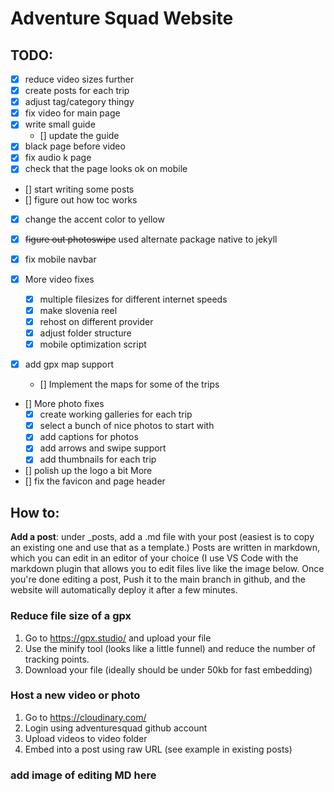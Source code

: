 # Adventure Squad Website

## TODO:
- [x] reduce video sizes further
- [x] create posts for each trip
- [x] adjust tag/category thingy
- [x] fix video for main page
- [x] write small guide
	- [] update the guide
- [x] black page before video
- [x] fix audio k page
- [x] check that the page looks ok on mobile
- [] start writing some posts
- [] figure out how toc works
- [x] change the accent color to yellow
- [x] <del>figure out photoswipe</del> used alternate package native to jekyll
- [x] fix mobile navbar

- [x] More video fixes
	- [x] multiple filesizes for different internet speeds
	- [x] make slovenia reel
	- [x] rehost on different provider
	- [x] adjust folder structure
	- [x] mobile optimization script

- [x] add gpx map support
	- [] Implement the maps for some of the trips
	
- [] More photo fixes
	- [x] create working galleries for each trip
	- [x] select a bunch of nice photos to start with
	- [x] add captions for photos
	- [x] add arrows and swipe support
	- [x] add thumbnails for each trip

- [] polish up the logo a bit More
- [] fix the favicon and page header



## How to:

**Add a post**: under _posts, add a .md file with your post (easiest is to copy an existing one and use that as a template.) Posts are written in markdown, which you can edit in an editor of your choice (I use VS Code with the markdown plugin that allows you to edit files live like the image below. 
Once you're done editing a post, Push it to the main branch in github, and the website will automatically deploy it after a few minutes.


### Reduce file size of a gpx
1. Go to https://gpx.studio/ and upload your file
2. Use the minify tool (looks like a little funnel) and reduce the number of tracking points.
3. Download your file (ideally should be under 50kb for fast embedding)


### Host a new video or photo 
1. Go to https://cloudinary.com/
2. Login using adventuresquad github account
3. Upload videos to video folder
4. Embed into a post using raw URL (see example in existing posts)



### add image of editing MD here


